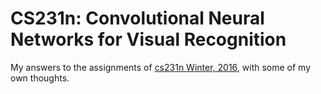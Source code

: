 # CS231n: Convolutional Neural Networks for Visual Recognition

My answers to the assignments of [cs231n Winter, 2016](http://cs231n.github.io/), with some of my own thoughts.
